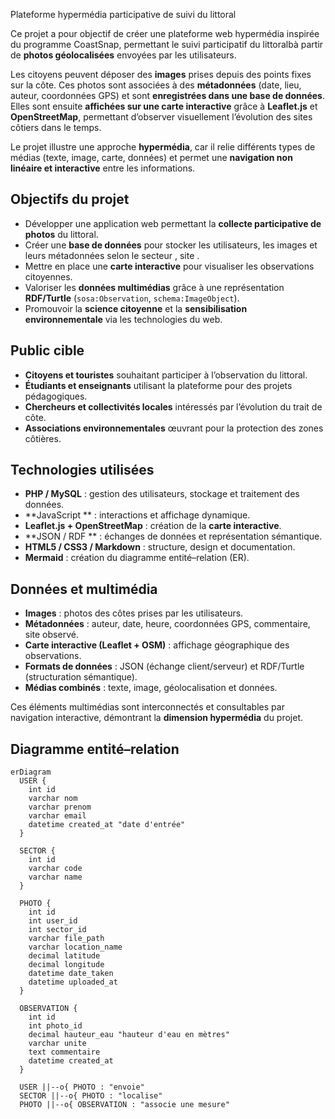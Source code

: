 Plateforme hypermédia participative de suivi du littoral
 
Ce projet a pour objectif de créer une plateforme web hypermédia inspirée du programme CoastSnap, permettant le suivi participatif du littoralbà partir de **photos géolocalisées** envoyées par les utilisateurs.

Les citoyens peuvent déposer des **images** prises depuis des points fixes sur la côte. Ces photos sont associées à des **métadonnées** (date, lieu, auteur, coordonnées GPS) et sont **enregistrées dans une base de données**.  
Elles sont ensuite **affichées sur une carte interactive** grâce à **Leaflet.js** et **OpenStreetMap**, permettant d’observer visuellement l’évolution des sites côtiers dans le temps.

Le projet illustre une approche **hypermédia**, car il relie différents types de médias (texte, image, carte, données) et permet une **navigation non linéaire et interactive** entre les informations.



##  Objectifs du projet
- Développer une application web permettant la **collecte participative de photos** du littoral.  
- Créer une **base de données** pour stocker les utilisateurs, les images et leurs métadonnées selon le secteur , site .  
- Mettre en place une **carte interactive** pour visualiser les observations citoyennes.  
- Valoriser les **données multimédias** grâce à une représentation **RDF/Turtle** (`sosa:Observation`, `schema:ImageObject`).  
- Promouvoir la **science citoyenne** et la **sensibilisation environnementale** via les technologies du web.  



##  Public cible
- **Citoyens et touristes** souhaitant participer à l’observation du littoral.  
- **Étudiants et enseignants** utilisant la plateforme pour des projets pédagogiques.  
- **Chercheurs et collectivités locales** intéressés par l’évolution du trait de côte.  
- **Associations environnementales** œuvrant pour la protection des zones côtières.


##  Technologies utilisées
- **PHP / MySQL** : gestion des utilisateurs, stockage et traitement des données.  
- **JavaScript ** : interactions et affichage dynamique.  
- **Leaflet.js + OpenStreetMap** : création de la **carte interactive**.  
- **JSON / RDF ** : échanges de données et représentation sémantique.  
- **HTML5 / CSS3 / Markdown** : structure, design et documentation.  
- **Mermaid** : création du diagramme entité–relation (ER).  

##  Données et multimédia
- **Images** : photos des côtes prises par les utilisateurs.  
- **Métadonnées** : auteur, date, heure, coordonnées GPS, commentaire, site observé.  
- **Carte interactive (Leaflet + OSM)** : affichage géographique des observations.  
- **Formats de données** : JSON (échange client/serveur) et RDF/Turtle (structuration sémantique).  
- **Médias combinés** : texte, image, géolocalisation et données.  

Ces éléments multimédias sont interconnectés et consultables par navigation interactive, démontrant la **dimension hypermédia** du projet.


##  Diagramme entité–relation

```mermaid
erDiagram
  USER {
    int id
    varchar nom
    varchar prenom
    varchar email
    datetime created_at "date d'entrée"
  }

  SECTOR {
    int id
    varchar code
    varchar name
  }

  PHOTO {
    int id
    int user_id
    int sector_id
    varchar file_path
    varchar location_name
    decimal latitude
    decimal longitude
    datetime date_taken
    datetime uploaded_at
  }

  OBSERVATION {
    int id
    int photo_id
    decimal hauteur_eau "hauteur d'eau en mètres"
    varchar unite
    text commentaire
    datetime created_at
  }

  USER ||--o{ PHOTO : "envoie"
  SECTOR ||--o{ PHOTO : "localise"
  PHOTO ||--o{ OBSERVATION : "associe une mesure"









